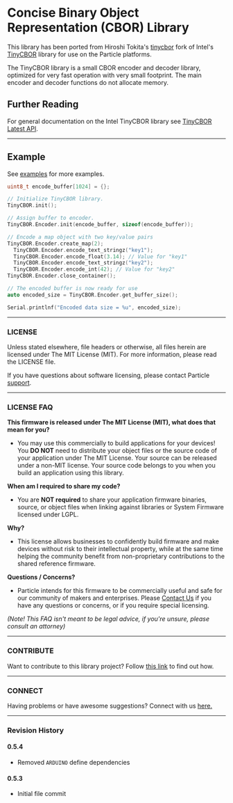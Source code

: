 # Concise Binary Object Representation (CBOR) Library

This library has been ported from Hiroshi Tokita's [tinycbor](https://github.com/soburi/tinycbor) fork of Intel's [TinyCBOR](https://intel.github.io/tinycbor/current/) library for use on the Particle platforms.

The TinyCBOR library is a small CBOR encoder and decoder library, optimized for very fast operation with very small footprint. The main encoder and decoder functions do not allocate memory.

## Further Reading
For general documentation on the Intel TinyCBOR library see [TinyCBOR Latest API](https://intel.github.io/tinycbor/current/).

---

## Example

See [examples](examples/) for more examples.

```cpp
uint8_t encode_buffer[1024] = {};

// Initialize TinyCBOR library.
TinyCBOR.init();

// Assign buffer to encoder.
TinyCBOR.Encoder.init(encode_buffer, sizeof(encode_buffer));

// Encode a map object with two key/value pairs
TinyCBOR.Encoder.create_map(2);
  TinyCBOR.Encoder.encode_text_stringz("key1");
  TinyCBOR.Encoder.encode_float(3.14); // Value for "key1"
  TinyCBOR.Encoder.encode_text_stringz("key2");
  TinyCBOR.Encoder.encode_int(42); // Value for "key2"
TinyCBOR.Encoder.close_container();

// The encoded buffer is now ready for use
auto encoded_size = TinyCBOR.Encoder.get_buffer_size();

Serial.printlnf("Encoded data size = %u", encoded_size);

```

---

### LICENSE

Unless stated elsewhere, file headers or otherwise, all files herein are licensed under The MIT License (MIT). For more information, please read the LICENSE file.

If you have questions about software licensing, please contact Particle [support](https://support.particle.io/).

---
### LICENSE FAQ

**This firmware is released under The MIT License (MIT), what does that mean for you?**

 * You may use this commercially to build applications for your devices!  You **DO NOT** need to distribute your object files or the source code of your application under The MIT License.  Your source can be released under a non-MIT license.  Your source code belongs to you when you build an application using this library.

**When am I required to share my code?**

 * You are **NOT required** to share your application firmware binaries, source, or object files when linking against libraries or System Firmware licensed under LGPL.

**Why?**

 * This license allows businesses to confidently build firmware and make devices without risk to their intellectual property, while at the same time helping the community benefit from non-proprietary contributions to the shared reference firmware.

**Questions / Concerns?**

 * Particle intends for this firmware to be commercially useful and safe for our community of makers and enterprises.  Please [Contact Us](https://support.particle.io/) if you have any questions or concerns, or if you require special licensing.

_(Note!  This FAQ isn't meant to be legal advice, if you're unsure, please consult an attorney)_

---

### CONTRIBUTE

Want to contribute to this library project? Follow [this link](CONTRIBUTING.md) to find out how.

---

### CONNECT

Having problems or have awesome suggestions? Connect with us [here.](https://community.particle.io/)

---

### Revision History

#### 0.5.4
* Removed `ARDUINO` define dependencies

#### 0.5.3
* Initial file commit
